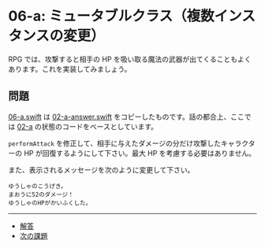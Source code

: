# 06-a: ミュータブルクラス（複数インスタンスの変更）

RPG では、攻撃すると相手の HP を吸い取る魔法の武器が出てくることもよくあります。これを実装してみましょう。

## 問題

[06-a.swift](06-a.swift) は [02-a-answer.swift](02-a-answer.swift) をコピーしたものです。話の都合上、ここでは [02-a](02-a.md) の状態のコードをベースとしています。

`performAttack` を修正して、相手に与えたダメージの分だけ攻撃したキャラクターの HP が回復するようにして下さい。最大 HP を考慮する必要はありません。

また、表示されるメッセージを次のように変更して下さい。

```
ゆうしゃのこうげき。
まおうに52のダメージ！
ゆうしゃのHPがかいふくした。
```

---

- [解答](06-a-answer.swift)
- [次の課題](06-c.md)
